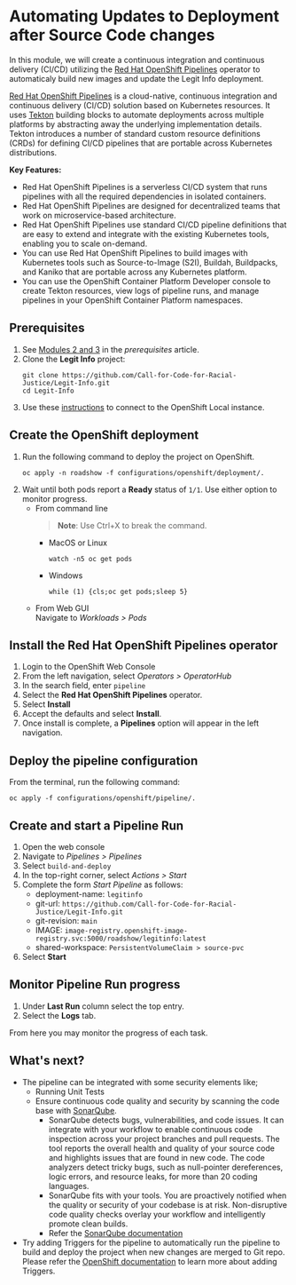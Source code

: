 # Automating Updates to Deployment after Source Code changes

In this module, we will create a continuous integration and continuous delivery (CI/CD) utilizing the [Red Hat OpenShift Pipelines](https://docs.openshift.com/container-platform/4.11/cicd/pipelines/understanding-openshift-pipelines.html) operator to automaticaly build new images and update the Legit Info deployment.

[Red Hat OpenShift Pipelines](https://docs.openshift.com/container-platform/4.11/cicd/pipelines/understanding-openshift-pipelines.html) is a cloud-native, continuous integration and continuous delivery (CI/CD) solution based on Kubernetes resources. It uses [Tekton](https://tekton.dev/) building blocks to automate deployments across multiple platforms by abstracting away the underlying implementation details. Tekton introduces a number of standard custom resource definitions (CRDs) for defining CI/CD pipelines that are portable across Kubernetes distributions.

**Key Features:**

- Red Hat OpenShift Pipelines is a serverless CI/CD system that runs pipelines with all the required dependencies in isolated containers.
- Red Hat OpenShift Pipelines are designed for decentralized teams that work on microservice-based architecture.
- Red Hat OpenShift Pipelines use standard CI/CD pipeline definitions that are easy to extend and integrate with the existing Kubernetes tools, enabling you to scale on-demand.
- You can use Red Hat OpenShift Pipelines to build images with Kubernetes tools such as Source-to-Image (S2I), Buildah, Buildpacks, and Kaniko that are portable across any Kubernetes platform.
- You can use the OpenShift Container Platform Developer console to create Tekton resources, view logs of pipeline runs, and manage pipelines in your OpenShift Container Platform namespaces.

## Prerequisites

1.  See [Modules 2 and 3](../docs/prerequisites.md) in the _prerequisites_ article.
2.  Clone the **Legit Info** project:
    ```
    git clone https://github.com/Call-for-Code-for-Racial-Justice/Legit-Info.git
    cd Legit-Info
    ```
3.  Use these [instructions](../docs/connect_to_openshift_local.md) to connect to the OpenShift Local instance.

## Create the OpenShift deployment

1.  Run the following command to deploy the project on OpenShift.
    ```
    oc apply -n roadshow -f configurations/openshift/deployment/.
    ```
2.  Wait until both pods report a **Ready** status of `1/1`. Use either option to monitor progress.
    - From command line
      > **Note**: Use Ctrl+X to break the command.
      - MacOS or Linux
        ```
        watch -n5 oc get pods
        ```
      - Windows
        ```
        while (1) {cls;oc get pods;sleep 5}
        ```
    - From Web GUI<br/>
      Navigate to _Workloads > Pods_

## Install the Red Hat OpenShift Pipelines operator

1.  Login to the OpenShift Web Console
2.  From the left navigation, select _Operators > OperatorHub_
3.  In the search field, enter `pipeline`
4.  Select the **Red Hat OpenShift Pipelines** operator.
5.  Select **Install**
6.  Accept the defaults and select **Install**.
7.  Once install is complete, a **Pipelines** option will appear in the left navigation.

## Deploy the pipeline configuration

From the terminal, run the following command:

```
oc apply -f configurations/openshift/pipeline/.
```

## Create and start a Pipeline Run

1.  Open the web console
2.  Navigate to _Pipelines > Pipelines_
3.  Select `build-and-deploy`
4.  In the top-right corner, select _Actions > Start_
5.  Complete the form _Start Pipeline_ as follows:
    - deployment-name: `legitinfo`
    - git-url: `https://github.com/Call-for-Code-for-Racial-Justice/Legit-Info.git`
    - git-revision: `main`
    - IMAGE: `image-registry.openshift-image-registry.svc:5000/roadshow/legitinfo:latest`
    - shared-workspace: `PersistentVolumeClaim > source-pvc`
6.  Select **Start**

## Monitor Pipeline Run progress

1.  Under **Last Run** column select the top entry.
2.  Select the **Logs** tab.

From here you may monitor the progress of each task.

## What's next?

- The pipeline can be integrated with some security elements like;
  - Running Unit Tests
  - Ensure continuous code quality and security by scanning the code base with [SonarQube](https://www.sonarqube.org/).
    - SonarQube detects bugs, vulnerabilities, and code issues. It can integrate with your workflow to enable continuous code inspection across your project branches and pull requests. The tool reports the overall health and quality of your source code and highlights issues that are found in new code. The code analyzers detect tricky bugs, such as null-pointer dereferences, logic errors, and resource leaks, for more than 20 coding languages.
    - SonarQube fits with your tools. You are proactively notified when the quality or security of your codebase is at risk. Non-disruptive code quality checks overlay your workflow and intelligently promote clean builds.
    - Refer the [SonarQube documentation](https://docs.sonarqube.org/latest/)
- Try adding Triggers for the pipeline to automatically run the pipeline to build and deploy the project when new changes are merged to Git repo. Please refer the [OpenShift documentation](https://docs.openshift.com/container-platform/4.11/cicd/builds/triggering-builds-build-hooks.html) to learn more about adding Triggers.
